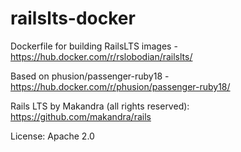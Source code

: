 # railslts-docker
Dockerfile for building RailsLTS images - https://hub.docker.com/r/rslobodian/railslts/

Based on phusion/passenger-ruby18 - https://hub.docker.com/r/phusion/passenger-ruby18/

Rails LTS by Makandra (all rights reserved): https://github.com/makandra/rails

License: Apache 2.0
